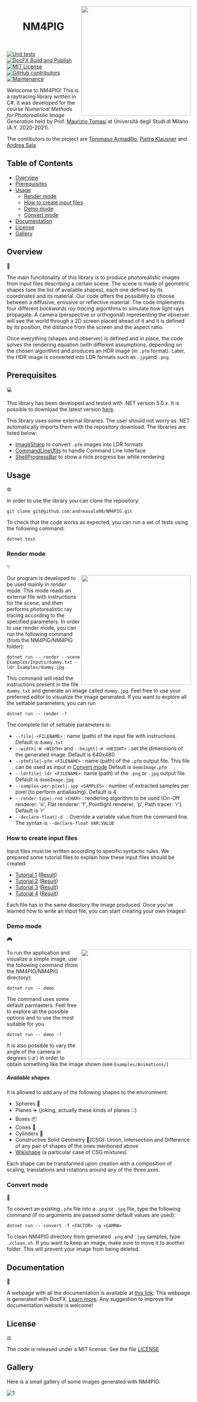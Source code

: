  <img align="right" width="300" src="./logo/Pig_mirror.png">
 <h1 align="center">  NM4PIG </h1> <br>
 
 [![Unit tests](https://github.com/andreasala98/NM4PIG/actions/workflows/test.yml/badge.svg)](https://github.com/andreasala98/NM4PIG/actions/workflows/test.yml)
 [![DocFX Build and Publish](https://github.com/andreasala98/NM4PIG/actions/workflows/docfx-build-publish.yml/badge.svg?branch=master)](https://github.com/andreasala98/NM4PIG/actions/workflows/docfx-build-publish.yml)
 [![MIT License](https://img.shields.io/badge/License-MIT-blue.svg)](./LICENSE)
 [![GitHub contributors](https://img.shields.io/github/contributors/andreasala98/NM4PIG?color=lightblue&style=flat)](https://GitHub.com/andreasala98/NM4PIG/graphs/contributors/)
[![Maintenance](https://img.shields.io/github/commit-activity/m/andreasala98/NM4PIG?color=yellow)](https://GitHub.com/andreasala98/NM4PIG/graphs/commit-activity)




Welocome to NM4PIG!
This is a raytracing library written in C#. It was developed for the course _Numerical Methods for Photorealistic Image Generation_ held by Prof. [Maurizio Tomasi][1] at Università degli Studi di Milano (A.Y. 2020-2021).

The contibutors to the project are [Tommaso Armadillo][2], [Pietro Klausner][3] and [Andrea Sala][4].

## Table of Contents

- [Overview](#overview)
- [Prerequisites](#prerequisites)
- [Usage](#usage)
    - [Render mode](#render-mode)
    - [How to create input files](#how-to-create-input-files)
    - [Demo mode](#demo-mode)
    - [Convert mode](#convert-mode)
- [Documentation](#documentation)
- [License](#license)
- [Gallery](#gallery)

## Overview
👀

The main funcitonality of this library is to produce photorealistic images from input files describing a certain scene. 
The scene is made of geometric shapes (see the list of available shapes), each one defined by its coordinates and its material. Our code offers the possibility to choose between a diffusive, emissive or reflective material. 
The code implements four different _backwards ray tracing_ algorithms to simulate how light rays propagate. A camera (perspective or orthogonal) representing the observer will see the world through a 2D screen placed ahead of it and it is defined by its position, the distance from the screen and the aspect ratio.

Once everything (shapes and observer) is defined and in place, the code solves the rendering equation (with different assumptions, depending on the chosen algorithm) and produces an HDR image (in `.pfm` format). Later, the HDR image is converted into LDR formats such as `.jpg`and `.png`.


## Prerequisites
💻

This library has been developed and tested with .NET version 5.0.x. It is possible to download the latest version [here](https://dotnet.microsoft.com/download).

This library uses some external libraries. The user should not worry as .NET automatically imports them with the repository download. The libraries are listed below:

- [ImageSharp][5] to convert `.pfm` images into LDR formats
- [CommandLineUtils][8] to handle Command Line Interface
- [ShellProgressBar][9] to show a nice progress bar while rendering

## Usage
⚙️

In order to use the library you can clone the repository:

    git clone git@github.com:andreasala98/NM4PIG.git

To check that the code works as expected, you can run a set of tests using the following command:

    dotnet test

### Render mode
✨

<img align="right" src="./NM4PIG/Examples/Animations/worldWikiShape.gif" width="300"/>

Our program is developed to be used mainly in _render_ mode. This mode reads an external file with instructions for the scene, and then performs photorealistic ray tracing according to the specified parameters. In order to use render mode, you can run the following command (from the NM4PIG/NM4PIG folder):

    dotnet run -- render --scene Examples/Inputs/dummy.txt -ldr Examples/dummy.jpg

This command will read the instructions present in the file ```dummy.txt``` and generate an image called ```dummy.jpg```. Feel free to use your preferred editor to visualize the image generated. If you want to explore all the settable parameters, you can run

    dotnet run -- render -?
    
The complete list of settable parameters is:
- `--file| <FILENAME>` : name (path) of the input file with instructions. Default is `dummy.txt`
- `--width|-W <WIDTH>` and `--height|-H <HEIGHT>` : set the dimensions of the generated image. Default is 640x480
- `--pfmfile|-pfm <FILENAME>` : name (path) of the `.pfm` output file. This file can be used as input in [Convert mode](#convert-mode) Default is `demoImage.pfm`
- `--ldrfile|-ldr <FILENAME>`: name (path) of the `.png` or `.jpg` output file. Default is `demoImage.jpg`
- `--samples-per-pixel|-spp <SAMPLES>` : number of extracted samples per pixel (to perform antialiasing). Default is 4
- `--render-type|-rnd <CHAR>` : rendering algorithm to be used 
  (On-Off renderer: 'o', Flat renderer: 'f', Pointlight renderer: 'p', Path tracer: 'r'). Default is 'r'
- `--declare-float|-d ` : Override a variable value from the command line. The syntax is `--declare-float VAR:VALUE`

### How to create input files

Input files must be written according to specific syntactic rules.
We prepared some tutorial files to explain how these input files should be created:

- [Tutorial 1](./NM4PIG/Examples/Inputs/Scene_1/scene1.txt) ([Result](./NM4PIG/Examples/Inputs/Scene_1/scene1.jpg))
- [Tutorial 2](./NM4PIG/Examples/Inputs/Scene_2/scene2.txt) ([Result](./NM4PIG/Examples/Inputs/Scene_2/scene2.jpg))
- [Tutorial 3](./NM4PIG/Examples/Inputs/Scene_3/scene3.txt) ([Result](./NM4PIG/Examples/Inputs/Scene_3/scene3.jpg))
- [Tutorial 4](./NM4PIG/Examples/Inputs/Scene_4/scene4.txt) ([Result](./NM4PIG/Examples/Inputs/Scene_4/scene4.jpg))

Each file has in the same directory the image produced. Once you've learned how to write an input file, you can start creating your own images!


### Demo mode
🎮

<img align="right" src="./NM4PIG/Examples/Animations/spheres-perspective.gif" width="300"/>

To run the application and visualize a simple image, use the following command (from the NM4PIG/NM4PIG directory):

    dotnet run -- demo

The command uses some default parmaeters. Feel free to explore all the possible options and to use the most suitable for you

    dotnet run -- demo -?

It is also possible to vary the angle of the camera in degrees (-a <ANGLE>) in order to obtain something like the image shown (see `Examples/Animations/`)

##### Available shapes

It is allowed to add any of the following shapes to the environment:
- Spheres 🏀
- Planes ✈️ (joking, actually these kinds of planes ◻️)
- Boxes 📦
- Cones 🍦
- Cylinders 🎩
- Constructive Solid Geometry 💎(CSG): Union, Intersection and Difference of any pair of shapes of the ones mentioned above
- [Wikishape](https://upload.wikimedia.org/wikipedia/commons/8/8b/Csg_tree.png) (a particular case of CSG mixtures)

Each shape can be transformed upon creation with a composition of scaling, translations and rotations around any of the three axes.

### Convert mode
🔁

To convert an existing `.pfm` file into a `.png` or `.jpg` file, type the following command (if no arguments are passed some default values are used):
 
    dotnet run -- convert -f <FACTOR> -g <GAMMA>
    
To clean NM4PIG directory from generated `.png` and `.jpg` samples, type  `./clean.sh`. If you want to keep an image, make sure to move it to another folder. This will prevent your image from being deleted.

## Documentation
📑

A webpage with all the documentation is available at [this link][7]. This webpage is generated with DocFX. [Learn more][6]. Any suggestion to improve the documentation website is welcome!


## License
⚖️

The code is released under a MIT license. See the file [LICENSE](./LICENSE)
 
 
 ## Gallery
 
 Here is a small gallery of some images generated with NM4PIG:
 
 ![1](./NM4PIG/Examples/Inputs/Other/boxSphere.jpg)



[1]: https://github.com/ziotom78
[2]: https://github.com/TommasoArmadillo
[3]: https://github.com/PietroKlausner
[4]: https://github.com/andreasala98
[5]: https://docs.sixlabors.com/articles/imagesharp/index.html?tabs=tabid-1
[6]: https://dotnet.github.io/docfx/
[7]: https://andreasala98.github.io/NM4PIG/
[8]: https://docs.microsoft.com/en-us/dotnet/api/microsoft.extensions.commandlineutils.commandlineapplication?view=dotnet-plat-ext-1.1
[9]: https://github.com/Mpdreamz/shellprogressbar
